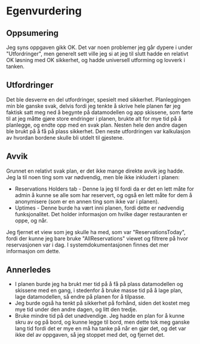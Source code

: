 # Egenvurdering
## Oppsumering
Jeg syns oppgaven gikk OK. Det var noen problemer jeg går dypere i under "Utfordringer", men generelt sett ville jeg si at jeg til slutt hadde en relativt OK løsning med OK sikkerhet, og hadde universell utforming og lovverk i tanken.
## Utfordringer
Det ble desverre en del utfordringer, spesielt med sikkerhet. Planleggingen min ble ganske svak, delvis fordi jeg tenkte å skrive hele planen før jeg faktisk satt meg ned å begynte på datamodellen og app skissene, som førte til at jeg måtte gjøre store endringer i planen, brukte alt for mye tid på å planlegge, og endte opp med en svak plan. Nesten hele den andre dagen ble brukt på å få på plass sikkerhet. Den neste utfordringen var kalkulasjon av hvordan bordene skulle bli utdelt til gjestene.
## Avvik
Grunnet en relativt svak plan, er det ikke mange direkte avvik jeg hadde. Jeg la til noen ting som var nødvendig, men ble ikke inkludert i planen:
- Reservations Holders tab - Denne la jeg til fordi da er det en lett måte for admin å kunne se alle som har reservert, og også en lett måte for dem å anonymisere (som er en annen ting som ikke var i planen).
- Uptimes - Denne burde ha vært inni planen, fordi dette er nødvendig funksjonalitet. Det holder informasjon om hvilke dager restauranten er oppe, og når.

Jeg fjernet et view som jeg skulle ha med, som var "ReservationsToday", fordi der kunne jeg bare bruke "AllReservations" viewet og filtrere på hvor reservasjonen var i dag. I systemdokumentasjonen finnes det mer informasjon om dette.
## Annerledes
- I planen burde jeg ha brukt mer tid på å få på plass datamodellen og skissene med en gang, i stedenfor å bruke masse tid på å lage plan, lage datamodellen, så endre på planen for å tilpasse.
- Jeg burde også ha tenkt på sikkerhet på forhånd, siden det kostet meg mye tid under den andre dagen, og litt den tredje.
- Bruke mindre tid på det unødvendige. Jeg hadde en plan for å kunne skru av og på bord, og kunne legge til bord, men dette tok meg ganske lang tid fordi det er mye en må ha tanke på når en gjør det, og det var ikke del av oppgaven, så jeg stoppet med det, og fjernet det.
